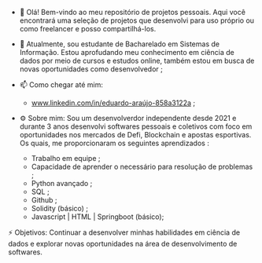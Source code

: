 - 👋 Olá! Bem-vindo ao meu repositório de projetos pessoais. Aqui você encontrará uma seleção de projetos que desenvolvi para uso próprio ou como freelancer e posso compartilhá-los.
  
- 🌱 Atualmente, sou estudante de Bacharelado em Sistemas de Informação. Estou aprofudando meu conhecimento em ciência de dados por meio de cursos e estudos online, também estou em busca de novas oportunidades como desenvolvedor ;
  
- 📫 Como chegar até mim:
    - www.linkedin.com/in/eduardo-araújo-858a3122a ;
      
- ⚙️ Sobre mim: Sou um desenvolverdor independente desde 2021 e durante 3 anos desenvolvi softwares pessoais e coletivos com foco em oportunidades nos mercados de Defi, Blockchain e apostas esportivas. Os quais, me proporcionaram os seguintes aprendizados :
  - Trabalho em equipe ;
  - Capacidade de aprender o necessário para resolução de problemas ;
  - Python avançado ;
  - SQL ;
  - Github ;
  - Solidity (básico) ;
  - Javascript | HTML | Springboot (básico);

 ⚡ Objetivos: Continuar a desenvolver minhas habilidades em ciência de dados e explorar novas oportunidades na área de desenvolvimento de softwares.
